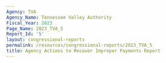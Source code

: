```yaml
---
Agency: TVA
Agency_Name: Tennessee Valley Authority
Fiscal_Year: 2023
Page_Name: 2023_TVA_5
Report_Id: '5'
layout: congressional-reports
permalink: /resources/congressional-reports/2023_TVA_5
title: Agency Actions to Recover Improper Payments Report
---
```

